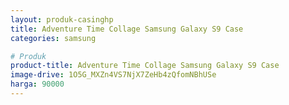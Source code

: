 ```yaml
---
layout: produk-casinghp
title: Adventure Time Collage Samsung Galaxy S9 Case
categories: samsung

# Produk
product-title: Adventure Time Collage Samsung Galaxy S9 Case
image-drive: 1O5G_MXZn4VS7NjX7ZeHb4zQfomNBhUSe
harga: 90000
---
```

